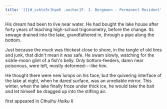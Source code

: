 ```yaml
---
title: '[]{#_svhle5r1hpeh .anchor}F. J. Bergmann - Permanent Resident'
---
```


His dream had been to live near water. He had bought the lake house
after forty years of teaching high-school trigonometry, before the
change. Its sewage drained into the lake, grandfathered in, through a
pipe along the bottom.

Just because the muck was thickest close to shore, in the tangle of old
tires and junk, that didn\'t mean it was safe. He swam slowly, watching
for the sickle-moon glint of a fish\'s belly. Only bottom-feeders, damn
near poisonous, were left, mostly deformed---like him.

He thought there were new lumps on his face, but the quivering interface
of the lake at night, when he dared surface, was an unreliable mirror.
This winter, when the lake finally froze under thick ice, he would take
the bait and let himself be dragged up into the stifling air.

first appeared in *Cthulhu Haiku II*
